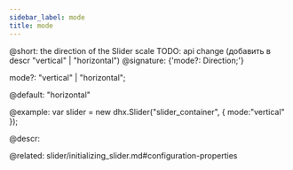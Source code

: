 ```yaml
---
sidebar_label: mode
title: mode
---          
```


@short: the direction of the Slider scale
TODO: api change (добавить в descr "vertical" | "horizontal")
@signature: {'mode?: Direction;'}

mode?: "vertical" | "horizontal";

@default: "horizontal"

@example: 
var slider = new dhx.Slider("slider_container", { 
    mode:"vertical"
});



@descr: 

@related: slider/initializing_slider.md#configuration-properties

